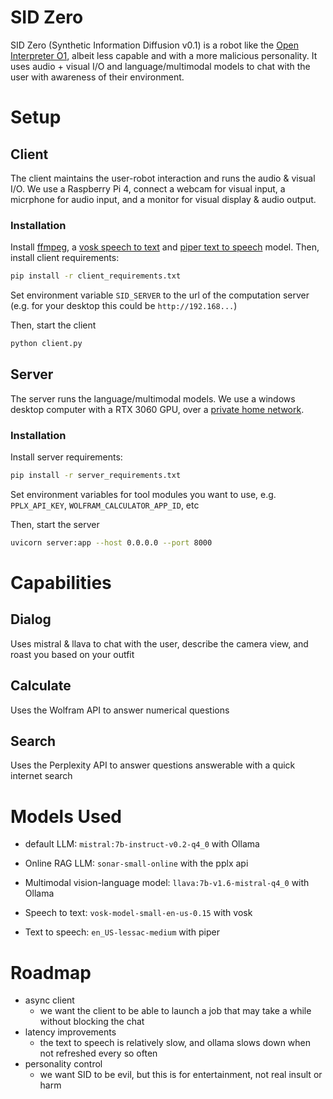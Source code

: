 # SID Zero

SID Zero (Synthetic Information Diffusion v0.1) is a robot like the [Open Interpreter O1](https://github.com/OpenInterpreter/open-interpreter), albeit less capable and with a more malicious personality. It uses audio + visual I/O and language/multimodal models to chat with the user with awareness of their environment.

# Setup

## Client

The client maintains the user-robot interaction and runs the audio & visual I/O. We use a Raspberry Pi 4, connect a webcam for visual input, a micrphone for audio input, and a monitor for visual display & audio output.

### Installation
Install [ffmpeg](https://evermeet.cx/ffmeg/), a [vosk speech to text](https://alphacephei.com/vosk/models) and [piper text to speech](https://github.com/rhasspy/piper/blob/master/VOICES.md) model. Then, install client requirements:
```bash
pip install -r client_requirements.txt
```

Set environment variable `SID_SERVER` to the url of the computation server (e.g. for your desktop this could be `http://192.168...`)

Then, start the client
```bash
python client.py
```

## Server
The server runs the language/multimodal models. We use a windows desktop computer with a RTX 3060 GPU, over a [private home network](https://arcadian.cloud/windows/2022/12/08/how-to-allow-icmp-ping-through-windows-firewall/).

### Installation
Install server requirements:
```bash
pip install -r server_requirements.txt
```

Set environment variables for tool modules you want to use, e.g. `PPLX_API_KEY`, `WOLFRAM_CALCULATOR_APP_ID`, etc

Then, start the server
```bash
uvicorn server:app --host 0.0.0.0 --port 8000
```

# Capabilities

## Dialog

Uses mistral & llava to chat with the user, describe the camera view, and roast you based on your outfit

## Calculate

Uses the Wolfram API to answer numerical questions

## Search

Uses the Perplexity API to answer questions answerable with a quick internet search

# Models Used

- default LLM: `mistral:7b-instruct-v0.2-q4_0` with Ollama

- Online RAG LLM: `sonar-small-online` with the pplx api

- Multimodal vision-language model: `llava:7b-v1.6-mistral-q4_0` with Ollama

- Speech to text: `vosk-model-small-en-us-0.15` with vosk

- Text to speech: `en_US-lessac-medium` with piper

# Roadmap

- async client
  - we want the client to be able to launch a job that may take a while without blocking the chat
- latency improvements
  - the text to speech is relatively slow, and ollama slows down when not refreshed every so often
- personality control
  - we want SID to be evil, but this is for entertainment, not real insult or harm

